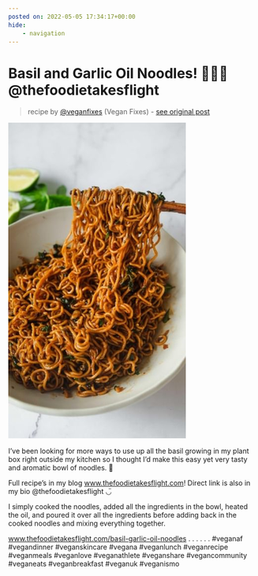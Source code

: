 ```yaml
---
posted on: 2022-05-05 17:34:17+00:00
hide:
    - navigation
---
```


# Basil and Garlic Oil Noodles! 🌿🧄🍜 @thefoodietakesflight 

> recipe by [@veganfixes](https://www.instagram.com/veganfixes/) 
(Vegan Fixes) - [see original post](https://instagram.com/p/CdL1Ic8Du7G)

![](../img/veganfixes_05-05-2022_1705.png)


I’ve been looking for more ways to use up all the basil growing in my plant box right outside my kitchen so I thought I’d make this easy yet very tasty and aromatic bowl of noodles. 🌝

Full recipe’s in my blog www.thefoodietakesflight.com! Direct link is also in my bio @thefoodietakesflight ◡̈ 

I simply cooked the noodles, added all the ingredients in the bowl, heated the oil, and poured it over all the ingredients before adding back in the cooked noodles and mixing everything together.

www.thefoodietakesflight.com/basil-garlic-oil-noodles
.
.
.
.
.
.
\#veganaf \#vegandinner \#veganskincare \#vegana \#veganlunch \#veganrecipe \#veganmeals \#veganlove \#veganathlete \#veganshare \#vegancommunity \#veganeats \#veganbreakfast \#veganuk \#veganismo 